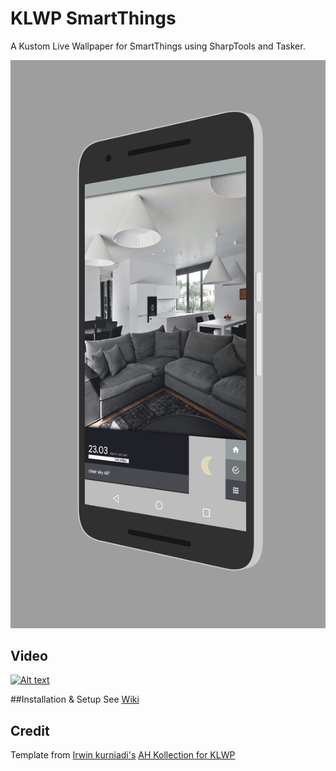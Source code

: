 # KLWP SmartThings
A Kustom Live Wallpaper for SmartThings using SharpTools and Tasker.

 <a href="https://raw.githubusercontent.com/nicholaswilde/KLWP-SmartThings/master/screenshots/screener_20160911(11-34-04).png"> <img src="https://raw.githubusercontent.com/nicholaswilde/KLWP-SmartThings/master/screenshots/screener_20160911(11-34-04).png" width=512/></a>

## Video
[![Alt text](https://img.youtube.com/vi/GhG6mqvRi_E/0.jpg)](https://www.youtube.com/watch?v=GhG6mqvRi_E)

##Installation & Setup
See [Wiki](https://github.com/nicholaswilde/KLWP-SmartThings/wiki)
   
## Credit
Template from [Irwin kurniadi's](https://plus.google.com/106992110530348593327) [AH Kollection for KLWP](https://play.google.com/store/apps/details?id=org.kustom.ahkollection&hl=en)
